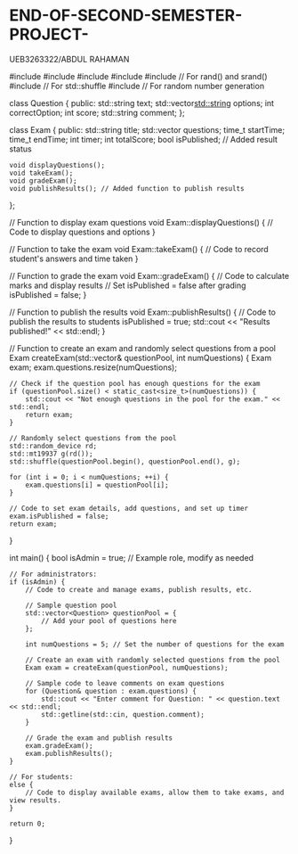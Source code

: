 # END-OF-SECOND-SEMESTER-PROJECT-
UEB3263322/ABDUL RAHAMAN 

#include <iostream>
#include <vector>
#include <string>
#include <ctime>
#include <cstdlib> // For rand() and srand()
#include <algorithm> // For std::shuffle
#include <random> // For random number generation

class Question {
public:
    std::string text;
    std::vector<std::string> options;
    int correctOption;
    int score;
    std::string comment;
};

class Exam {
public:
    std::string title;
    std::vector<Question> questions;
    time_t startTime;
    time_t endTime;
    int timer;
    int totalScore;
    bool isPublished; // Added result status

    void displayQuestions();
    void takeExam();
    void gradeExam();
    void publishResults(); // Added function to publish results
};

// Function to display exam questions
void Exam::displayQuestions() {
    // Code to display questions and options
}

// Function to take the exam
void Exam::takeExam() {
    // Code to record student's answers and time taken
}

// Function to grade the exam
void Exam::gradeExam() {
    // Code to calculate marks and display results
    // Set isPublished = false after grading
    isPublished = false;
}

// Function to publish the results
void Exam::publishResults() {
    // Code to publish the results to students
    isPublished = true;
    std::cout << "Results published!" << std::endl;
}

// Function to create an exam and randomly select questions from a pool
Exam createExam(std::vector<Question>& questionPool, int numQuestions) {
    Exam exam;
    exam.questions.resize(numQuestions);
    
    // Check if the question pool has enough questions for the exam
    if (questionPool.size() < static_cast<size_t>(numQuestions)) {
        std::cout << "Not enough questions in the pool for the exam." << std::endl;
        return exam;
    }
    
    // Randomly select questions from the pool
    std::random_device rd;
    std::mt19937 g(rd());
    std::shuffle(questionPool.begin(), questionPool.end(), g);
    
    for (int i = 0; i < numQuestions; ++i) {
        exam.questions[i] = questionPool[i];
    }

    // Code to set exam details, add questions, and set up timer
    exam.isPublished = false;
    return exam;
}

int main() {
    bool isAdmin = true; // Example role, modify as needed
    
    // For administrators:
    if (isAdmin) {
        // Code to create and manage exams, publish results, etc.
        
        // Sample question pool
        std::vector<Question> questionPool = {
            // Add your pool of questions here
        };
        
        int numQuestions = 5; // Set the number of questions for the exam
        
        // Create an exam with randomly selected questions from the pool
        Exam exam = createExam(questionPool, numQuestions);
        
        // Sample code to leave comments on exam questions
        for (Question& question : exam.questions) {
            std::cout << "Enter comment for Question: " << question.text << std::endl;
            std::getline(std::cin, question.comment);
        }
        
        // Grade the exam and publish results
        exam.gradeExam();
        exam.publishResults();
    }
    
    // For students:
    else {
        // Code to display available exams, allow them to take exams, and view results.
    }

    return 0;
}
